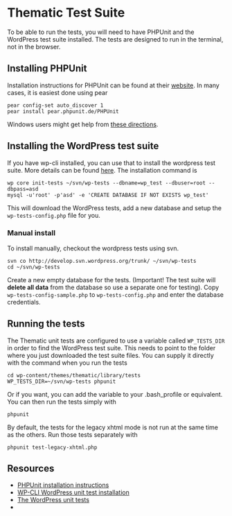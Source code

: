 # Thematic Test Suite #

To be able to run the tests, you will need to have PHPUnit and the WordPress test suite installed. The tests are designed to run in the terminal, not in the browser.

## Installing PHPUnit ##

Installation instructions for PHPUnit can be found at their [website](http://phpunit.de/manual/current/en/installation.html). In many cases, it is easiest done using pear

```
pear config-set auto_discover 1
pear install pear.phpunit.de/PHPUnit
```

Windows users might get help from [these directions](http://www.viper007bond.com/2012/08/21/installing-phpunit-on-windows/).

## Installing the WordPress test suite ##

If you have wp-cli installed, you can use that to install the wordpress test suite. More details can be found [here](http://wp-cli.org/blog/plugin-unit-tests.html). The installation command is

```
wp core init-tests ~/svn/wp-tests --dbname=wp_test --dbuser=root --dbpass=asd
mysql -u'root' -p'asd' -e 'CREATE DATABASE IF NOT EXISTS wp_test'
```

This will download the WordPress tests, add a new database and setup the `wp-tests-config.php` file for you.

### Manual install ###

To install manually, checkout the wordpress tests using svn. 

```
svn co http://develop.svn.wordpress.org/trunk/ ~/svn/wp-tests
cd ~/svn/wp-tests
```

Create a new empty database for the tests. (Important! The test suite will **delete all data** from the database so use a separate one for testing). Copy `wp-tests-config-sample.php` to `wp-tests-config.php` and enter the database credentials.

## Running the tests ##

The Thematic unit tests are configured to use a variable called `WP_TESTS_DIR` in order to find the WordPress test suite. This needs to point to the folder where you just downloaded the test suite files. You can supply it directly with the command when you run the tests

```
cd wp-content/themes/thematic/library/tests
WP_TESTS_DIR=~/svn/wp-tests phpunit
```

Or if you want, you can add the variable to your .bash_profile or equivalent. You can then run the tests simply with

```
phpunit
```

By default, the tests for the legacy xhtml mode is not run at the same time as the others. Run those tests separately with

```
phpunit test-legacy-xhtml.php
```

## Resources ##

- [PHPUnit installation instructions](http://phpunit.de/manual/current/en/installation.html)
- [WP-CLI WordPress unit test installation](http://wp-cli.org/blog/plugin-unit-tests.html)
- [The WordPress unit tests](http://make.wordpress.org/core/handbook/automated-testing/)
- 